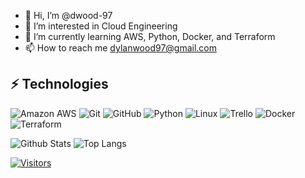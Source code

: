- 👋 Hi, I’m @dwood-97
- 👀 I’m interested in Cloud Engineering
- 🌱 I’m currently learning AWS, Python, Docker, and Terraform
- 📫 How to reach me dylanwood97@gmail.com

<!---
[![Linkedin Badge](https://img.shields.io/badge/-Dylan%20Wood-blue?style=flat-square&logo=Linkedin&logoColor=white&link=https://www.linkedin.com/in/dylanjwood/)](https://www.linkedin.com/in/dylanjwood/)
[![Medium Badge](https://img.shields.io/badge/Dylan%20Wood-12100E?style=flat-square&logo=medium&logoColor=white&link=https://medium.com/@dylanwood360)](https://medium.com/@dylanwood360)
[![Gmail Badge](https://img.shields.io/badge/-dylanwood97@gmail.com-c14438?style=flat-square&logo=Gmail&logoColor=white&link=mailto:dylanwood97@gmail.com)](mailto:dylanwood97@gmail.com)
--->

## ⚡ Technologies

![Amazon AWS](https://img.shields.io/badge/Amazon%20AWS-232F3E?style=flat-square&logo=amazon-aws)
![Git](https://img.shields.io/badge/-Git-black?style=flat-square&logo=git)
![GitHub](https://img.shields.io/badge/-GitHub-181717?style=flat-square&logo=github)
![Python](https://img.shields.io/badge/-Python-black?style=flat-square&logo=Python)
![Linux](https://img.shields.io/badge/Linux-FCC624?style=flat-square&logo=linux&logoColor=black)
![Trello](https://img.shields.io/badge/Trello-%23026AA7.svg?style=flat-square&logo=Trello&logoColor=white)
![Docker](https://img.shields.io/badge/docker-%230db7ed.svg?style=for-the-badge&logo=docker&logoColor=white)
![Terraform](https://img.shields.io/badge/terraform-%235835CC.svg?style=for-the-badge&logo=terraform&logoColor=white)

![Github Stats](https://github-readme-stats.vercel.app/api?username=dwood-97&count_private=true&show_icons=true&include_all_commits=true)
![Top Langs](https://github-readme-stats.vercel.app/api/top-langs/?username=dwood-97&hide=TeX&layout=compact)

[![Visitors](https://api.visitorbadge.io/api/visitors?path=dwood-97%2Fdwood-97&label=VISITORS&countColor=%23263759)](https://visitorbadge.io/status?path=dwood-97%2Fdwood97)
